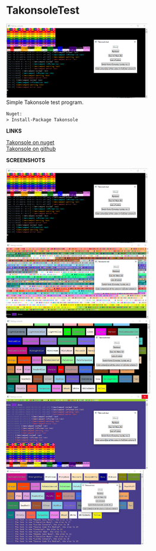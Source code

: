 # TakonsoleTest
<img alt="screenshot" src="https://raw.githubusercontent.com/TikoTako/TikoTako/main/img/ss%201.png" height="200"/><br/>
Simple Takonsole test program.

```
Nuget:
> Install-Package Takonsole
```

**LINKS**

[Takonsole on nuget](https://www.nuget.org/packages/Takonsole/ "Takonsole on nuget")<br/>
[Takonsole on github](https://github.com/TikoTako/Takonsole "Takonsole on github")

**SCREENSHOTS**

<img alt="screenshot" src="https://raw.githubusercontent.com/TikoTako/TikoTako/main/img/ss%201.png" height="200"/>
<img alt="screenshot" src="https://raw.githubusercontent.com/TikoTako/TikoTako/main/img/ss%202.png" height="200"/><br/>
<img alt="screenshot" src="https://raw.githubusercontent.com/TikoTako/TikoTako/main/img/ss%203.png" height="200"/>
<img alt="screenshot" src="https://raw.githubusercontent.com/TikoTako/TikoTako/main/img/ss%204.png" height="200"/><br/>
<img alt="screenshot" src="https://raw.githubusercontent.com/TikoTako/TikoTako/main/img/ss%205.png" height="200"/>
